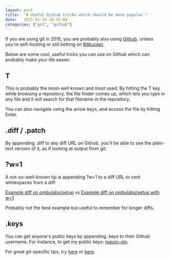```yaml
---
layout: post
title:  "4 Useful Github tricks which should be more popular."
date:   2015-01-19 18:35:00
categories: ["git", "github"]
---
```


If you are using git in 2015, you are probably also using [Github](http://www.github.com), unless you're self-hosting or still betting on [Bitbucket](http://www.bitbucket.com).

Below are some cool, useful tricks you can use on Github which can probably make your life easier:

## T

This is probably the most-well known and most used. By hitting the T key while browsing a repository, the file finder comes up, which lets you type in any file and it will search for that filename in the repository.

You can also navigate using the arrow keys, and access the file by hitting Enter.

## .diff / .patch

By appending .diff to any diff URL on Github, you'll be able to see the plain-text version of it, as if looking at output from git.

## ?w=1

A not-so-well-known tip is appending ?w=1 to a diff URL to omit whitespaces from a diff.

[Example diff on ombulabs/setup](https://github.com/ombulabs/setup/commit/7c824aaca37a401bdd6d0f8acd1b11f510648bb4) vs [Example diff on ombulabs/setup with w=1](https://github.com/ombulabs/setup/commit/7c824aaca37a401bdd6d0f8acd1b11f510648bb4?w=1)

Probably not the best example but useful to remember for longer diffs.

## .keys

You can get anyone's public keys by appending .keys to their Github username. For instance, to get my public keys: [mauro-oto](https://github.com/mauro-oto.keys)

For great git-specific tips, try [here](http://mislav.uniqpath.com/2010/07/git-tips/) or [here](http://gitready.com/).
